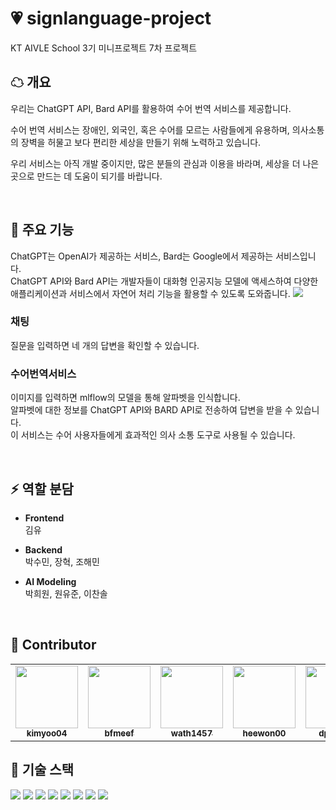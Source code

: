 # 💗 signlanguage-project
KT AIVLE School 3기 미니프로젝트 7차 프로젝트


## **☁ 개요**

우리는 ChatGPT API, Bard API를 활용하여 수어 번역 서비스를 제공합니다.

수어 번역 서비스는 장애인, 외국인, 혹은 수어를 모르는 사람들에게 유용하며,
의사소통의 장벽을 허물고 보다 편리한 세상을 만들기 위해 노력하고 있습니다.

우리 서비스는 아직 개발 중이지만, 많은 분들의 관심과 이용을 바라며,
세상을 더 나은 곳으로 만드는 데 도움이 되기를 바랍니다.

<br>

## **🌈 주요 기능**

ChatGPT는 OpenAI가 제공하는 서비스, Bard는 Google에서 제공하는 서비스입니다.<br>
ChatGPT API와 Bard API는 개발자들이 대화형 인공지능 모델에 액세스하여 다양한 애플리케이션과 서비스에서 자연어 처리 기능을 활용할 수 있도록 도와줍니다.
<img src="https://github.com/kimyoo04/signlanguage-project/assets/55778040/13101e09-e6e1-4283-9a26-eb03d74a6cd5">

### **채팅**
질문을 입력하면 네 개의 답변을 확인할 수 있습니다.

### **수어번역서비스**
이미지를 입력하면 mlflow의 모델을 통해 알파벳을 인식합니다.<br>
알파벳에 대한 정보를 ChatGPT API와 BARD API로 전송하여 답변을 받을 수 있습니다.<br>
이 서비스는 수어 사용자들에게 효과적인 의사 소통 도구로 사용될 수 있습니다.



<br>


## **⚡ 역할 분담**

- **Frontend**  
    김유

- **Backend**  
    박수민, 장혁, 조해민

- **AI Modeling**  
    박희원, 원유준, 이찬솔

<br>

## **🎵 Contributor**

<table>
  <tr>
    <td align="center"><a href="https://github.com/kimyoo04"><img src="https://avatars.githubusercontent.com/u/58503130?v=4" width="100px;"><br /><sub><b>kimyoo04</b></sub></td>
    <td align="center"><a href="https://github.com/bfmeef" width="125" height="170"><img src="https://avatars.githubusercontent.com/u/24477729?&v=4" width="100px;"><br /><sub><b>bfmeef</b></sub></td>
    <td align="center"><a href="https://github.com/wath1457"><img src="https://avatars.githubusercontent.com/u/93395614?v=4" width="100px;"><br /><sub><b>wath1457</b></sub></td>
    <td align="center"><a href="https://github.com/heewon00"><img src="https://avatars.githubusercontent.com/u/55778040?v=4" width="100px;"><br /><sub><b>heewon00</b></sub></td>
    <td align="center"><a href="https://github.com/dptcldpa"><img src="https://avatars.githubusercontent.com/u/116916268?v=4" width="100px;"><br /><sub><b>dptcldpa</b></sub></td>
    <td align="center"><a href="https://github.com/Yujun-Won"><img src="https://avatars.githubusercontent.com/u/124374862?v=4" width="100px;"><br /><sub><b>Yujun-Won</b></sub></td>
  </tr>
</table>


## **🎀 기술 스택**
<div>
  <img src="https://img.shields.io/badge/python-3776AB?style=for-the-badge&logo=python&logoColor=white"> 
  <img src="https://img.shields.io/badge/html5-E34F26?style=for-the-badge&logo=html5&logoColor=white"> 
  <img src="https://img.shields.io/badge/css-1572B6?style=for-the-badge&logo=css3&logoColor=white"> 
  <img src="https://img.shields.io/badge/javascript-F7DF1E?style=for-the-badge&logo=javascript&logoColor=black"> 
  <img src="https://img.shields.io/badge/git-F05032?style=for-the-badge&logo=git&logoColor=white">
  <img src="https://img.shields.io/badge/Django-092E20?style=for-the-badge&logo=git&logoColor=white">
  <img src="https://img.shields.io/badge/Docker-2496ED?style=for-the-badge&logo=git&logoColor=white">
  <img src="https://img.shields.io/badge/MLflow-0194E2?style=for-the-badge&logo=git&logoColor=white">
 </div>
